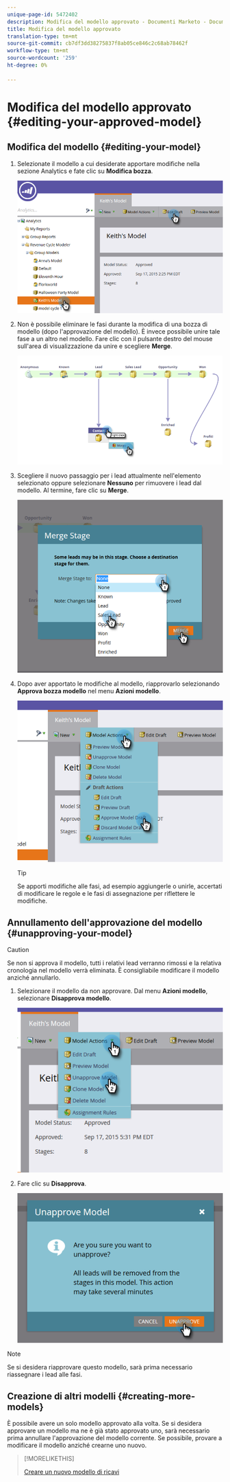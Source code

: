 ```yaml
---
unique-page-id: 5472402
description: Modifica del modello approvato - Documenti Marketo - Documentazione del prodotto
title: Modifica del modello approvato
translation-type: tm+mt
source-git-commit: cb7df3dd38275837f8ab05ce846c2c68ab78462f
workflow-type: tm+mt
source-wordcount: '259'
ht-degree: 0%

---
```



# Modifica del modello approvato {#editing-your-approved-model}

## Modifica del modello {#editing-your-model}

1. Selezionate il modello a cui desiderate apportare modifiche nella sezione Analytics e fate clic su **Modifica bozza**.

   ![](assets/one.png)

1. Non è possibile eliminare le fasi durante la modifica di una bozza di modello (dopo l&#39;approvazione del modello). È invece possibile unire tale fase a un altro nel modello. Fare clic con il pulsante destro del mouse sull&#39;area di visualizzazione da unire e scegliere **Merge**.

   ![](assets/two.png)

1. Scegliere il nuovo passaggio per i lead attualmente nell&#39;elemento selezionato oppure selezionare **Nessuno** per rimuovere i lead dal modello. Al termine, fare clic su **Merge**.

   ![](assets/three.png)

1. Dopo aver apportato le modifiche al modello, riapprovarlo selezionando **Approva bozza modello** nel menu **Azioni modello**.

   ![](assets/four.png)

   >[!TIP]
   >
   >Se apporti modifiche alle fasi, ad esempio aggiungerle o unirle, accertati di modificare le regole e le fasi di assegnazione per riflettere le modifiche.

## Annullamento dell&#39;approvazione del modello {#unapproving-your-model}

>[!CAUTION]
>
>Se non si approva il modello, tutti i relativi lead verranno rimossi e la relativa cronologia nel modello verrà eliminata. È consigliabile modificare il modello anziché annullarlo.

1. Selezionare il modello da non approvare. Dal menu **Azioni modello**, selezionare **Disapprova modello**.

   ![](assets/five.png)

1. Fare clic su **Disapprova**.

   ![](assets/six.png)

>[!NOTE]
>
>Se si desidera riapprovare questo modello, sarà prima necessario riassegnare i lead alle fasi.

## Creazione di altri modelli {#creating-more-models}

È possibile avere un solo modello approvato alla volta. Se si desidera approvare un modello ma ne è già stato approvato uno, sarà necessario prima annullare l&#39;approvazione del modello corrente. Se possibile, provare a modificare il modello anziché crearne uno nuovo.

>[!MORELIKETHIS]
>
>[Creare un nuovo modello di ricavi](/help/marketo/product-docs/reporting/revenue-cycle-analytics/revenue-cycle-models/create-a-new-revenue-model.md)
